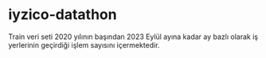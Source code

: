 # iyzico-datathon
Train veri seti 2020 yılının başından 2023 Eylül ayına kadar ay bazlı olarak iş yerlerinin geçirdiği işlem sayısını içermektedir. 
